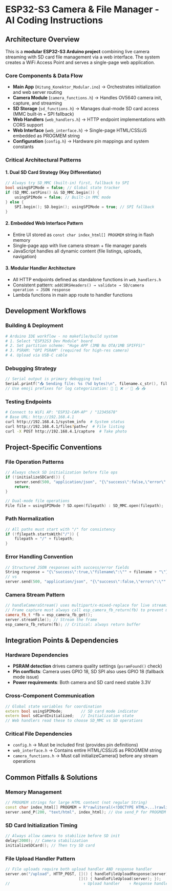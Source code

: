 # ESP32-S3 Camera & File Manager - AI Coding Instructions

## Architecture Overview

This is a **modular ESP32-S3 Arduino project** combining live camera streaming with SD card file management via a web interface. The system creates a WiFi Access Point and serves a single-page web application.

### Core Components & Data Flow

- **Main App** (`Hitung_Konektor_Modular.ino`) → Orchestrates initialization and web server routing
- **Camera Module** (`camera_functions.h`) → Handles OV5640 camera init, capture, and streaming
- **SD Storage** (`sd_functions.h`) → Manages dual-mode SD card access (MMC built-in + SPI fallback)
- **Web Handlers** (`web_handlers.h`) → HTTP endpoint implementations with CORS support
- **Web Interface** (`web_interface.h`) → Single-page HTML/CSS/JS embedded as PROGMEM string
- **Configuration** (`config.h`) → Hardware pin mappings and system constants

### Critical Architectural Patterns

#### 1. **Dual SD Card Strategy** (Key Differentiator)

```cpp
// Always try SD_MMC (built-in) first, fallback to SPI
bool usingSPIMode = false; // Global state tracker
if (SD_MMC.setPins() && SD_MMC.begin()) {
    usingSPIMode = false; // Built-in MMC mode
} else {
    SPI.begin(); SD.begin(); usingSPIMode = true; // SPI fallback
}
```

#### 2. **Embedded Web Interface Pattern**

- Entire UI stored as `const char index_html[] PROGMEM` string in flash memory
- Single-page app with live camera stream + file manager panels
- JavaScript handles all dynamic content (file listings, uploads, navigation)

#### 3. **Modular Handler Architecture**

- All HTTP endpoints defined as standalone functions in `web_handlers.h`
- Consistent pattern: `addCORSHeaders() → validate → SD/camera operation → JSON response`
- Lambda functions in main app route to handler functions

## Development Workflows

### Building & Deployment

```bash
# Arduino IDE workflow - no makefile/build system
# 1. Select "ESP32S3 Dev Module" board
# 2. Set partition scheme: "Huge APP (3MB No OTA/1MB SPIFFS)"
# 3. PSRAM: "OPI PSRAM" (required for high-res camera)
# 4. Upload via USB-C cable
```

### Debugging Strategy

```cpp
// Serial output is primary debugging tool
Serial.printf("📤 Sending file: %s (%d bytes)\n", filename.c_str(), file.size());
// Use emoji prefixes for log categorization: 📸 🔄 ❌ ✅ 📂 📤 📥
```

### Testing Endpoints

```bash
# Connect to WiFi AP: "ESP32-CAM-AP" / "12345678"
# Base URL: http://192.168.4.1
curl http://192.168.4.1/system_info  # System status
curl http://192.168.4.1/files?path=/  # File listing
curl -X POST http://192.168.4.1/capture  # Take photo
```

## Project-Specific Conventions

### File Operation Patterns

```cpp
// Always check SD initialization before file ops
if (!initializeSDCard()) {
    server.send(500, "application/json", "{\"success\":false,\"error\":\"SD Card not available\"}");
    return;
}

// Dual-mode file operations
File file = usingSPIMode ? SD.open(filepath) : SD_MMC.open(filepath);
```

### Path Normalization

```cpp
// All paths must start with "/" for consistency
if (!filepath.startsWith("/")) {
    filepath = "/" + filepath;
}
```

### Error Handling Convention

```cpp
// Structured JSON responses with success/error fields
String response = "{\"success\":true,\"filename\":\"" + filename + "\"}";
// vs
server.send(500, "application/json", "{\"success\":false,\"error\":\"" + errorMsg + "\"}");
```

### Camera Stream Pattern

```cpp
// handleCameraStream() uses multipart/x-mixed-replace for live streaming
// Frame capture must always call esp_camera_fb_return(fb) to prevent memory leaks
camera_fb_t *fb = esp_camera_fb_get();
server.streamFile(); // Stream the frame
esp_camera_fb_return(fb); // Critical: always return buffer
```

## Integration Points & Dependencies

### Hardware Dependencies

- **PSRAM detection** drives camera quality settings (`psramFound()` check)
- **Pin conflicts**: Camera uses GPIO 18, SD SPI also uses GPIO 18 (fallback mode issue)
- **Power requirements**: Both camera and SD card need stable 3.3V

### Cross-Component Communication

```cpp
// Global state variables for coordination
extern bool usingSPIMode;        // SD card mode indicator
extern bool sdCardInitialized;   // Initialization state
// Web handlers read these to choose SD_MMC vs SD operations
```

### Critical File Dependencies

- `config.h` → Must be included first (provides pin definitions)
- `web_interface.h` → Contains entire HTML/CSS/JS as PROGMEM string
- `camera_functions.h` → Must call initializeCamera() before any stream operations

## Common Pitfalls & Solutions

### Memory Management

```cpp
// PROGMEM strings for large HTML content (not regular String)
const char index_html[] PROGMEM = R"rawliteral(<!DOCTYPE HTML>...)rawliteral";
server.send_P(200, "text/html", index_html); // Use send_P for PROGMEM
```

### SD Card Initialization Timing

```cpp
// Always allow camera to stabilize before SD init
delay(2000); // Camera stabilization
initializeSDCard(); // Then try SD card
```

### File Upload Handler Pattern

```cpp
// File uploads require both upload handler AND response handler
server.on("/upload", HTTP_POST, []() { handleFileUploadResponse(server); },
                                []() { handleFileUpload(server); });
//                                ↑ Upload handler    ↑ Response handler
```
